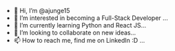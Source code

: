 - 👋 Hi, I’m @ajunge15
- 👀 I’m interested in becoming a Full-Stack Developer ...
- 🌱 I’m currently learning Python and React JS...
- 💞️ I’m looking to collaborate on new ideas...
- 📫 How to reach me, find me on LinkedIn :D ...

<!---
ajunge15/ajunge15 is a ✨ special ✨ repository because its `README.md` (this file) appears on your GitHub profile.
You can click the Preview link to take a look at your changes.
--->
